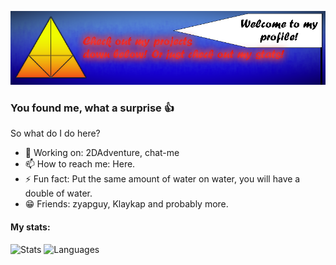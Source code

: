 ![Banner](https://github.com/RealKalsep/RealKalsep/blob/main/gitbanner.png?raw=true)

### You found me, what a surprise 👍
So what do I do here?

- 🔭 Working on: 2DAdventure, chat-me
- 📫 How to reach me: Here.
- ⚡ Fun fact: Put the same amount of water on water, you will have a double of water.
- 😁 Friends: zyapguy, Klaykap and probably more.

#### My stats:
![Stats](https://github-readme-stats.vercel.app/api?username=RealKalsep&show_icons=true&theme=vue)
![Languages](https://github-readme-stats.vercel.app/api/top-langs/?username=RealKalsep&layout=compact&theme=vue)
